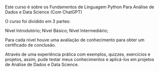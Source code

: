 Este curso é sobre os Fundamentos de Linguagem Python Para Análise de Dados e Data Science (Com ChatGPT)

O curso foi dividido em 3 partes:

Nível Introdutório;
Nível Básico;
Nível Intermediário;

Para cada nível houve uma avaliação de conhecimento para obter um certificado de conclusão. 

Através de uma experiência prática com exemplos, quizzes, exercícios e projetos, assim, pude testar meus conhecimentos e aplicá-los em projetos de Análise de Dados e Data Science.


